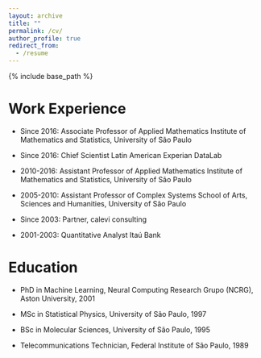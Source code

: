 ```yaml
---
layout: archive
title: ""
permalink: /cv/
author_profile: true
redirect_from:
  - /resume
---
```


{% include base_path %}

Work Experience
======
* Since 2016: Associate Professor of Applied Mathematics
   Institute of Mathematics and Statistics, University of São Paulo

* Since 2016: Chief Scientist
  Latin American Experian DataLab
  
* 2010-2016: Assistant Professor of Applied Mathematics
  Institute of Mathematics and Statistics, University of São Paulo

* 2005-2010: Assistant Professor of Complex Systems
   School of Arts, Sciences and Humanities, University of São Paulo

* Since 2003: Partner, calevi consulting

* 2001-2003: Quantitative Analyst
  Itaú Bank

Education
======
* PhD in Machine Learning, Neural Computing Research Grupo (NCRG), Aston University, 2001

* MSc in Statistical Physics, University of São Paulo, 1997

* BSc in Molecular Sciences, University of São Paulo, 1995

* Telecommunications Technician, Federal Institute of São Paulo, 1989  